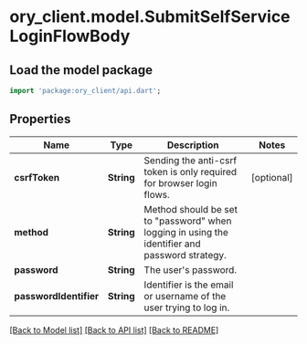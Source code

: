 # ory_client.model.SubmitSelfServiceLoginFlowBody

## Load the model package
```dart
import 'package:ory_client/api.dart';
```

## Properties
Name | Type | Description | Notes
------------ | ------------- | ------------- | -------------
**csrfToken** | **String** | Sending the anti-csrf token is only required for browser login flows. | [optional] 
**method** | **String** | Method should be set to \"password\" when logging in using the identifier and password strategy. | 
**password** | **String** | The user's password. | 
**passwordIdentifier** | **String** | Identifier is the email or username of the user trying to log in. | 

[[Back to Model list]](../README.md#documentation-for-models) [[Back to API list]](../README.md#documentation-for-api-endpoints) [[Back to README]](../README.md)


